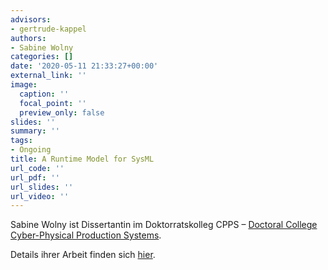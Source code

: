 ```yaml
---
advisors:
- gertrude-kappel
authors:
- Sabine Wolny
categories: []
date: '2020-05-11 21:33:27+00:00'
external_link: ''
image:
  caption: ''
  focal_point: ''
  preview_only: false
slides: ''
summary: ''
tags:
- Ongoing
title: A Runtime Model for SysML
url_code: ''
url_pdf: ''
url_slides: ''
url_video: ''
---
```


Sabine Wolny ist Dissertantin im Doktorratskolleg CPPS – <a href="https://dc-cpps.tuwien.ac.at/home/" rel="noopener" target="_blank">Doctoral College Cyber-Physical Production Systems</a>.

Details ihrer Arbeit finden sich <a href="https://dc-cpps.tuwien.ac.at/dissertation_subjects/modeling_of_cpps/" rel="noopener" target="_blank">hier</a>.

&nbsp;